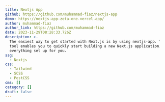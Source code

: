```yaml
---
title: Nextjs App
github: https://github.com/muhammad-fiaz/nextjs-app
demo: https://nextjs-app-zeta-one.vercel.app/
author: muhammad-fiaz
author_link: https://github.com/muhammad-fiaz
date: 2023-11-29T08:28:33.726Z
description: >-
  The easiest way to get started with Next.js is by using nextjs-app. This CLI
  tool enables you to quickly start building a new Next.js application, with
  everything set up for you.
ssg:
  - Nextjs
css:
  - Tailwind
  - SCSS
  - PostCSS
cms: []
category: []
draft: false
---
```


